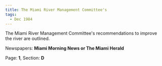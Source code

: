 ```yaml
---  
title: The Miami River Management Committee's  
tags:  
  - Dec 1984  
---  
```

  
The Miami River Management Committee's recommendations to improve the river are outlined.  
  
Newspapers: **Miami Morning News or The Miami Herald**  
  
Page: **1**, Section: **D** 

